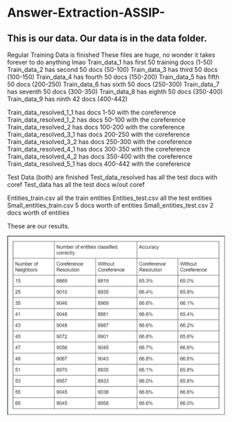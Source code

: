# Answer-Extraction-ASSIP-

## This is our data. Our data is in the data folder.

Regular Training Data is finished
These files are huge, no wonder it takes forever to do anything lmao
Train_data_1 has first 50 training docs (1-50)
Train_data_2 has second 50 docs (50-100)
Train_data_3 has third 50 docs (100-150)
Train_data_4 has fourth 50 docs (150-200)
Train_data_5 has fifth 50 docs (200-250)
Train_data_6 has sixth 50 docs (250-300)
Train_data_7 has seventh 50 docs (300-350)
Train_data_8 has eighth 50 docs (350-400)
Train_data_9 has ninth 42 docs (400-442)


Train_data_resolved_1_1 has docs 1-50 with the coreference
Train_data_resolved_1_2 has docs 50-100 with the coreference
Train_data_resolved_2 has docs 100-200 with the coreference
Train_data_resolved_3_1 has docs 200-250 with the coreference
Train_data_resolved_3_2 has docs 250-300 with the coreference
Train_data_resolved_4_1 has docs 300-350 with the coreference
Train_data_resolved_4_2 has docs 350-400 with the coreference
Train_data_resolved_5_1 has docs 400-442 with the coreference

Test Data (both) are finished
Test_data_resolved has all the test docs with coref
Test_data has all the test docs w/out coref

Entities_train.csv all the train entities
Entities_test.csv all the test entities
Small_entities_train.csv 5 docs worth of entities
Small_entities_test.csv 2 docs worth of entities

These are our results.

![ASSIP Results](ASSIP%20Results.png)